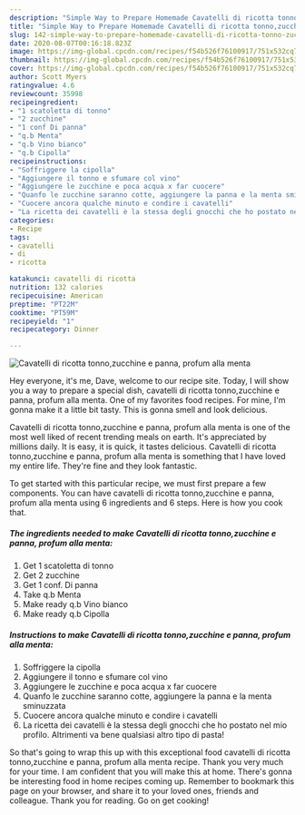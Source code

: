 ```yaml
---
description: "Simple Way to Prepare Homemade Cavatelli di ricotta tonno,zucchine e panna, profum alla menta"
title: "Simple Way to Prepare Homemade Cavatelli di ricotta tonno,zucchine e panna, profum alla menta"
slug: 142-simple-way-to-prepare-homemade-cavatelli-di-ricotta-tonno-zucchine-e-panna-profum-alla-menta
date: 2020-08-07T00:16:18.823Z
image: https://img-global.cpcdn.com/recipes/f54b526f76100917/751x532cq70/cavatelli-di-ricotta-tonnozucchine-e-panna-profum-alla-menta-recipe-main-photo.jpg
thumbnail: https://img-global.cpcdn.com/recipes/f54b526f76100917/751x532cq70/cavatelli-di-ricotta-tonnozucchine-e-panna-profum-alla-menta-recipe-main-photo.jpg
cover: https://img-global.cpcdn.com/recipes/f54b526f76100917/751x532cq70/cavatelli-di-ricotta-tonnozucchine-e-panna-profum-alla-menta-recipe-main-photo.jpg
author: Scott Myers
ratingvalue: 4.6
reviewcount: 35998
recipeingredient:
- "1 scatoletta di tonno"
- "2 zucchine"
- "1 conf Di panna"
- "q.b Menta"
- "q.b Vino bianco"
- "q.b Cipolla"
recipeinstructions:
- "Soffriggere la cipolla"
- "Aggiungere il tonno e sfumare col vino"
- "Aggiungere le zucchine e poca acqua x far cuocere"
- "Quanfo le zucchine saranno cotte, aggiungere la panna e la menta sminuzzata"
- "Cuocere ancora qualche minuto e condire i cavatelli"
- "La ricetta dei cavatelli è la stessa degli gnocchi che ho postato nel mio profilo. Altrimenti va bene qualsiasi altro tipo di pasta!"
categories:
- Recipe
tags:
- cavatelli
- di
- ricotta

katakunci: cavatelli di ricotta 
nutrition: 132 calories
recipecuisine: American
preptime: "PT22M"
cooktime: "PT59M"
recipeyield: "1"
recipecategory: Dinner

---
```



![Cavatelli di ricotta tonno,zucchine e panna, profum alla menta](https://img-global.cpcdn.com/recipes/f54b526f76100917/751x532cq70/cavatelli-di-ricotta-tonnozucchine-e-panna-profum-alla-menta-recipe-main-photo.jpg)

Hey everyone, it's me, Dave, welcome to our recipe site. Today, I will show you a way to prepare a special dish, cavatelli di ricotta tonno,zucchine e panna, profum alla menta. One of my favorites food recipes. For mine, I'm gonna make it a little bit tasty. This is gonna smell and look delicious.

Cavatelli di ricotta tonno,zucchine e panna, profum alla menta is one of the most well liked of recent trending meals on earth. It's appreciated by millions daily. It is easy, it is quick, it tastes delicious. Cavatelli di ricotta tonno,zucchine e panna, profum alla menta is something that I have loved my entire life. They're fine and they look fantastic.




To get started with this particular recipe, we must first prepare a few components. You can have cavatelli di ricotta tonno,zucchine e panna, profum alla menta using 6 ingredients and 6 steps. Here is how you cook that.

<!--inarticleads1-->

##### The ingredients needed to make Cavatelli di ricotta tonno,zucchine e panna, profum alla menta:

1. Get 1 scatoletta di tonno
1. Get 2 zucchine
1. Get 1 conf. Di panna
1. Take q.b Menta
1. Make ready q.b Vino bianco
1. Make ready q.b Cipolla




<!--inarticleads2-->

##### Instructions to make Cavatelli di ricotta tonno,zucchine e panna, profum alla menta:

1. Soffriggere la cipolla
1. Aggiungere il tonno e sfumare col vino
1. Aggiungere le zucchine e poca acqua x far cuocere
1. Quanfo le zucchine saranno cotte, aggiungere la panna e la menta sminuzzata
1. Cuocere ancora qualche minuto e condire i cavatelli
1. La ricetta dei cavatelli è la stessa degli gnocchi che ho postato nel mio profilo. Altrimenti va bene qualsiasi altro tipo di pasta!




So that's going to wrap this up with this exceptional food cavatelli di ricotta tonno,zucchine e panna, profum alla menta recipe. Thank you very much for your time. I am confident that you will make this at home. There's gonna be interesting food in home recipes coming up. Remember to bookmark this page on your browser, and share it to your loved ones, friends and colleague. Thank you for reading. Go on get cooking!

